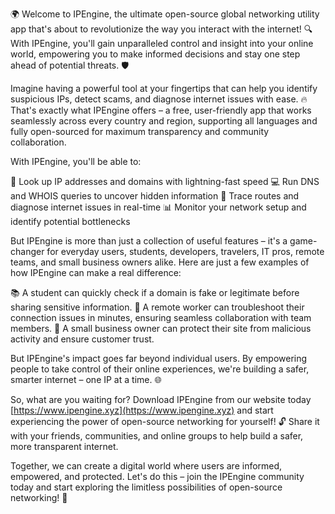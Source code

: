 🌍 Welcome to IPEngine, the ultimate open-source global networking utility app that's about to revolutionize the way you interact with the internet! 🔍 With IPEngine, you'll gain unparalleled control and insight into your online world, empowering you to make informed decisions and stay one step ahead of potential threats. 🛡️

Imagine having a powerful tool at your fingertips that can help you identify suspicious IPs, detect scams, and diagnose internet issues with ease. 🔥 That's exactly what IPEngine offers – a free, user-friendly app that works seamlessly across every country and region, supporting all languages and fully open-sourced for maximum transparency and community collaboration.

With IPEngine, you'll be able to:

🔹 Look up IP addresses and domains with lightning-fast speed
💻 Run DNS and WHOIS queries to uncover hidden information
🚀 Trace routes and diagnose internet issues in real-time
📊 Monitor your network setup and identify potential bottlenecks

But IPEngine is more than just a collection of useful features – it's a game-changer for everyday users, students, developers, travelers, IT pros, remote teams, and small business owners alike. Here are just a few examples of how IPEngine can make a real difference:

📚 A student can quickly check if a domain is fake or legitimate before sharing sensitive information.
💼 A remote worker can troubleshoot their connection issues in minutes, ensuring seamless collaboration with team members.
🏢 A small business owner can protect their site from malicious activity and ensure customer trust.

But IPEngine's impact goes far beyond individual users. By empowering people to take control of their online experiences, we're building a safer, smarter internet – one IP at a time. 🌐

So, what are you waiting for? Download IPEngine from our website today [https://www.ipengine.xyz](https://www.ipengine.xyz) and start experiencing the power of open-source networking for yourself! 🔓 Share it with your friends, communities, and online groups to help build a safer, more transparent internet.

Together, we can create a digital world where users are informed, empowered, and protected. Let's do this – join the IPEngine community today and start exploring the limitless possibilities of open-source networking! 🚀